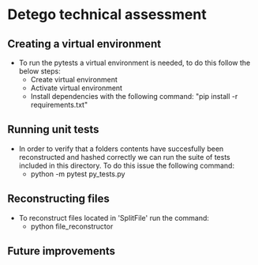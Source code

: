 # Detego technical assessment

## Creating a virtual environment

- To run the pytests a virtual environment is needed, to do this follow the below steps:
    - Create virtual environment
    - Activate virtual environment
    - Install dependencies with the following command: "pip install -r requirements.txt"

## Running unit tests

- In order to verify that a folders contents have succesfully been reconstructed and hashed correctly we can run the suite of tests included in this directory. To do this issue the following command:
    - python -m pytest py_tests.py

## Reconstructing files

- To reconstruct files located in 'SplitFile' run the command:
    - python file_reconstructor

## Future improvements